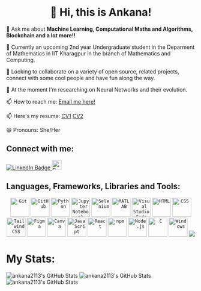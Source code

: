 <div align="center">
	<h1>👋 Hi, this is Ankana!</h1>
 </div>
 
<p>👀 Ask me about <b>Machine Learning, Computational Maths and Algorithms, Blockchain and a lot more!!</b></p>
<p>🌱 Currently an upcoming 2nd year Undergraduate student in the Deparment of Mathematics in IIT Kharagpur in the branch of Mathematics and Computing.</p>
<p>💞️ Looking to collaborate on a variety of open source, related projects, connect with some cool people and have fun along the way.</p>
<p>🌱 At the moment I'm researching on Neural Networks and their evolution.</p>
<p>📫 How to reach me: <a href="mailto:ankanapari2023@gmail.com">Email me here!</a></p>
<p>📫 Here's my resume: <a href = "https://drive.google.com/file/d/1RzwbKfcjhW0tr6RfFsHmgjPkhncdYcVp/view?usp=sharing">CV1</a>
<a href = "https://drive.google.com/file/d/1ylPOBS9LNYLKo0HvyMbZ7nUc1efnr2b7/view?usp=sharing">CV2</a></p>
<p>😄 Pronouns: She/Her</p>

## Connect with me:
<div id="badges">
  <!--<a href="https://www.linkedin.com/in/ankana-pari-737158280">
    <img src="https://img.shields.io/badge/LinkedIn-blue?style=for-the-badge&logo=linkedin&logoColor=white" alt="LinkedIn Badge"/>
    <i class="gsicon-twitter"></i>
  </a>-->
   <a href="https://www.linkedin.com/in/ankana-pari-737158280">
    <img src="https://cdn.jsdelivr.net/gh/dmhendricks/signature-social-icons/icons/round-flat-filled/50px/linkedin.png" alt="LinkedIn Badge"/>
    <i class="gsicon-twitter"></i>
  </a>
  <a href="https://www.facebook.com/share/JWxAzWQEFHtaUz6n/?mibextid=qi2Omg">
  <img src="https://cdn.jsdelivr.net/gh/dmhendricks/signature-social-icons/icons/round-flat-filled/50px/facebook.png" alt="Facebook" title="Facebook" width="25" height="25" />
  </a>
</div>

<!-- <img src="https://komarev.com/ghpvc/?username=ankana2113&style=flat-square&color=blue" alt=""/> -->


## Languages, Frameworks, Libraries and Tools:
<div align="center">
	<code><img width="50" src="https://user-images.githubusercontent.com/25181517/192108372-f71d70ac-7ae6-4c0d-8395-51d8870c2ef0.png" alt="Git" title="Git"/></code>
	<code><img width="50" src="https://user-images.githubusercontent.com/25181517/192108374-8da61ba1-99ec-41d7-80b8-fb2f7c0a4948.png" alt="GitHub" title="GitHub"/></code>
	<code><img width="50" src="https://user-images.githubusercontent.com/25181517/183423507-c056a6f9-1ba8-4312-a350-19bcbc5a8697.png" alt="Python" title="Python"/></code>
	<code><img width="50" src="https://user-images.githubusercontent.com/25181517/183914128-3fc88b4a-4ac1-40e6-9443-9a30182379b7.png" alt="Jupyter Notebook" title="Jupyter Notebook"/></code>
	<code><img width="50" src="https://user-images.githubusercontent.com/25181517/184103699-d1b83c07-2d83-4d99-9a1e-83bd89e08117.png" alt="Selenium" title="Selenium"/></code>
	<code><img width="50" src="https://user-images.githubusercontent.com/25181517/192106593-610ee31c-995e-4f24-b8e1-0f18eead6fae.png" alt="MATLAB" title="MATLAB"/></code>
	<code><img width="50" src="https://user-images.githubusercontent.com/25181517/192108891-d86b6220-e232-423a-bf5f-90903e6887c3.png" alt="Visual Studio Code" title="Visual Studio Code"/></code>
	<code><img width="50" src="https://user-images.githubusercontent.com/25181517/192158954-f88b5814-d510-4564-b285-dff7d6400dad.png" alt="HTML" title="HTML"/></code>
	<code><img width="50" src="https://user-images.githubusercontent.com/25181517/183898674-75a4a1b1-f960-4ea9-abcb-637170a00a75.png" alt="CSS" title="CSS"/></code>
	<code><img width="50" src="https://user-images.githubusercontent.com/25181517/202896760-337261ed-ee92-4979-84c4-d4b829c7355d.png" alt="Tailwind CSS" title="Tailwind CSS"/></code>
	<code><img width="50" src="https://user-images.githubusercontent.com/25181517/189715289-df3ee512-6eca-463f-a0f4-c10d94a06b2f.png" alt="Figma" title="Figma"/></code>
	<code><img width="50" src="https://github-production-user-asset-6210df.s3.amazonaws.com/136815194/253220886-02494c7c-de6a-43a6-9293-6369696842ed.png" alt="Canva" title="Canva"/></code>
	<code><img width="50" src="https://user-images.githubusercontent.com/25181517/117447155-6a868a00-af3d-11eb-9cfe-245df15c9f3f.png" alt="JavaScript" title="JavaScript"/></code>
	<code><img width="50" src="https://user-images.githubusercontent.com/25181517/183897015-94a058a6-b86e-4e42-a37f-bf92061753e5.png" alt="React" title="React"/></code>
	<code><img width="50" src="https://user-images.githubusercontent.com/25181517/121401671-49102800-c959-11eb-9f6f-74d49a5e1774.png" alt="npm" title="npm"/></code>
	<code><img width="50" src="https://user-images.githubusercontent.com/25181517/183568594-85e280a7-0d7e-4d1a-9028-c8c2209e073c.png" alt="Node.js" title="Node.js"/></code>
	<code><img width="50" src="https://user-images.githubusercontent.com/25181517/192106070-46255bcf-65e6-4c6b-a296-bf8d0d8fb2a7.png" alt="C" title="C"/></code>
	<code><img width="50" src="https://user-images.githubusercontent.com/25181517/186884150-05e9ff6d-340e-4802-9533-2c3f02363ee3.png" alt="Windows" title="Windows"/></code>
	<a href="https://skillicons.dev">
		<img src="https://skillicons.dev/icons?i=sklearn,tensorflow,latex,ts,arduino,emacs,mysql&theme=dark" />
	</a>
</div>



# My Stats:
<img src="https://github-readme-stats.vercel.app/api?username=ankana2113&theme=nightowl&show_icons=true&hide_border=true&count_private=true" alt="ankana2113's GitHub Stats" />

<img src="https://github-readme-stats.vercel.app/api/top-langs/?username=ankana2113&theme=nightowl&show_icons=true&hide_border=true&layout=compact" alt="ankana2113's GitHub Stats" />

<img src="https://github-readme-streak-stats.herokuapp.com/?user=ankana2113&theme=nightowl&hide_border=true" alt="ankana2113's GitHub Stats" />

<!--[![trophy](https://github-profile-trophy.vercel.app/?username=ankana2113&theme=onedark)](https://github.com/ryo-ma/github-profile-trophy)-->


<!---
ankana2113/ankana2113 is a ✨ special ✨ repository because its `README.md` (this file) appears on your GitHub profile.
You can click the Preview link to take a look at your changes.
--->
